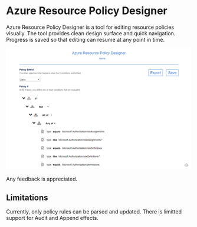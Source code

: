 # Azure Resource Policy Designer
Azure Resource Policy Designer is a tool for editing resource policies visually.
The tool provides clean design surface and quick navigation. Progress is saved so that editing can resume at any point in time.

![Screenshot 1](/images/designer1.PNG)

Any feedback is appreciated.

## Limitations

Currently, only policy rules can be parsed and updated.
There is limitted support for Audit and Append effects.
